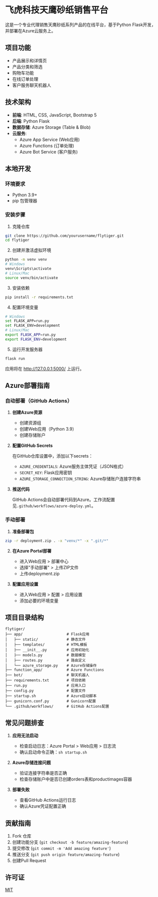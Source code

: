 # 飞虎科技天鹰砂纸销售平台

这是一个专业代理销售天鹰砂纸系列产品的在线平台，基于Python Flask开发，并部署在Azure云服务上。

## 项目功能

- 产品展示和详情页
- 产品分类和筛选
- 购物车功能
- 在线订单处理
- 客户服务聊天机器人

## 技术架构

- **前端**: HTML, CSS, JavaScript, Bootstrap 5
- **后端**: Python Flask
- **数据存储**: Azure Storage (Table & Blob)
- **云服务**: 
  - Azure App Service (Web应用)
  - Azure Functions (订单处理)
  - Azure Bot Service (客户服务)

## 本地开发

### 环境要求

- Python 3.9+
- pip 包管理器

### 安装步骤

1. 克隆仓库
```bash
git clone https://github.com/yourusername/flytiger.git
cd flytiger
```

2. 创建并激活虚拟环境
```bash
python -m venv venv
# Windows
venv\Scripts\activate
# Linux/Mac
source venv/bin/activate
```

3. 安装依赖
```bash
pip install -r requirements.txt
```

4. 配置环境变量
```bash
# Windows
set FLASK_APP=run.py
set FLASK_ENV=development
# Linux/Mac
export FLASK_APP=run.py
export FLASK_ENV=development
```

5. 运行开发服务器
```bash
flask run
```

应用将在 http://127.0.0.1:5000/ 上运行。

## Azure部署指南

### 自动部署（GitHub Actions）

1. **创建Azure资源**

   - 创建资源组
   - 创建Web应用（Python 3.9）
   - 创建存储账户

2. **配置GitHub Secrets**

   在GitHub仓库设置中，添加以下secrets：
   - `AZURE_CREDENTIALS`: Azure服务主体凭证（JSON格式）
   - `SECRET_KEY`: Flask应用密钥
   - `AZURE_STORAGE_CONNECTION_STRING`: Azure存储账户连接字符串

3. **推送代码**

   GitHub Actions会自动部署代码到Azure。工作流配置见`.github/workflows/azure-deploy.yml`。

### 手动部署

1. **准备部署包**
```bash
zip -r deployment.zip . -x "venv/*" -x ".git/*"
```

2. **在Azure Portal部署**
   - 进入Web应用 > 部署中心
   - 选择"手动部署" > 上传ZIP文件
   - 上传deployment.zip

3. **配置应用设置**
   - 进入Web应用 > 配置 > 应用设置
   - 添加必要的环境变量

## 项目目录结构

```
flytiger/
├── app/                    # Flask应用
│   ├── static/             # 静态文件
│   ├── templates/          # HTML模板
│   ├── __init__.py         # 应用初始化
│   ├── models.py           # 数据模型
│   ├── routes.py           # 路由定义
│   └── azure_storage.py    # Azure存储操作
├── function_app/           # Azure Functions
├── bot/                    # 聊天机器人
├── requirements.txt        # 项目依赖
├── run.py                  # 应用入口
├── config.py               # 配置文件
├── startup.sh              # Azure启动脚本
├── gunicorn.conf.py        # Gunicorn配置
└── .github/workflows/      # GitHub Actions配置
```

## 常见问题排查

1. **应用无法启动**
   - 检查启动日志：Azure Portal > Web应用 > 日志流
   - 确认启动命令正确：`sh startup.sh`

2. **Azure存储连接问题**
   - 验证连接字符串是否正确
   - 检查存储账户中是否已创建orders表和productimages容器

3. **部署失败**
   - 查看GitHub Actions运行日志
   - 确认Azure凭证配置正确

## 贡献指南

1. Fork 仓库
2. 创建功能分支 (`git checkout -b feature/amazing-feature`)
3. 提交修改 (`git commit -m 'Add amazing feature'`)
4. 推送分支 (`git push origin feature/amazing-feature`)
5. 创建Pull Request

## 许可证

[MIT](LICENSE) 